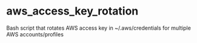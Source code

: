 # aws_access_key_rotation
Bash script that rotates AWS access key in ~/.aws/credentials for multiple AWS accounts/profiles
